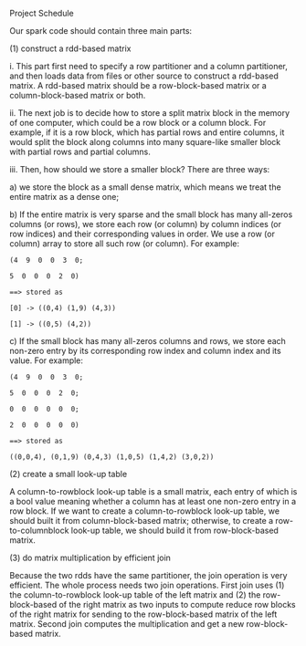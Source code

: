 Project Schedule

Our spark code should contain three main parts:

(1) construct a rdd-based matrix

i. This part first need to specify a row partitioner and a column partitioner, and then loads data from files or other source to construct a rdd-based matrix. A rdd-based matrix should be a row-block-based matrix or a column-block-based matrix or both.

ii. The next job is to decide how to store a split matrix block in the memory of one computer, which could be a row block or a column block. For example, if it is a row block, which has partial rows and entire columns, it would split the block along columns into many square-like smaller block with partial rows and partial columns.

iii. Then, how should we store a smaller block? There are three ways: 

a) we store the block as a small dense matrix, which means we treat the entire matrix as a dense one; 

b) If the entire matrix is very sparse and the small block has many all-zeros columns (or rows), we store each row (or column) by column indices (or row indices) and their corresponding values in order. We use a row (or column) array to store all such row (or column). For example:

	(4  9  0  0  3  0;

	5  0  0  0  2  0)

	==> stored as

	[0] -> ((0,4) (1,9) (4,3))

	[1] -> ((0,5) (4,2))  

c) If the small block has many all-zeros columns and rows, we store each non-zero entry by its corresponding row index and column index and its value. For example:

	(4  9  0  0  3  0;

	5  0  0  0  2  0;

	0  0  0  0  0  0;

	2  0  0  0  0  0)

	==> stored as

	((0,0,4), (0,1,9) (0,4,3) (1,0,5) (1,4,2) (3,0,2))

(2) create a small look-up table

A column-to-rowblock look-up table is a small matrix, each entry of which is a bool value meaning whether a column has at least one non-zero entry in a row block. If we want to create a column-to-rowblock look-up table, we should built it from column-block-based matrix; otherwise, to create a row-to-columnblock look-up table, we should build it from row-block-based matrix.

(3) do matrix multiplication by efficient join

Because the two rdds have the same partitioner, the join operation is very efficient. The whole process needs two join operations. First join uses (1) the column-to-rowblock look-up table of the left matrix and (2) the row-block-based of the right matrix as two inputs to compute reduce row blocks of the right matrix for sending to the  row-block-based matrix of the left matrix. Second join computes the multiplication and get a new row-block-based matrix.
